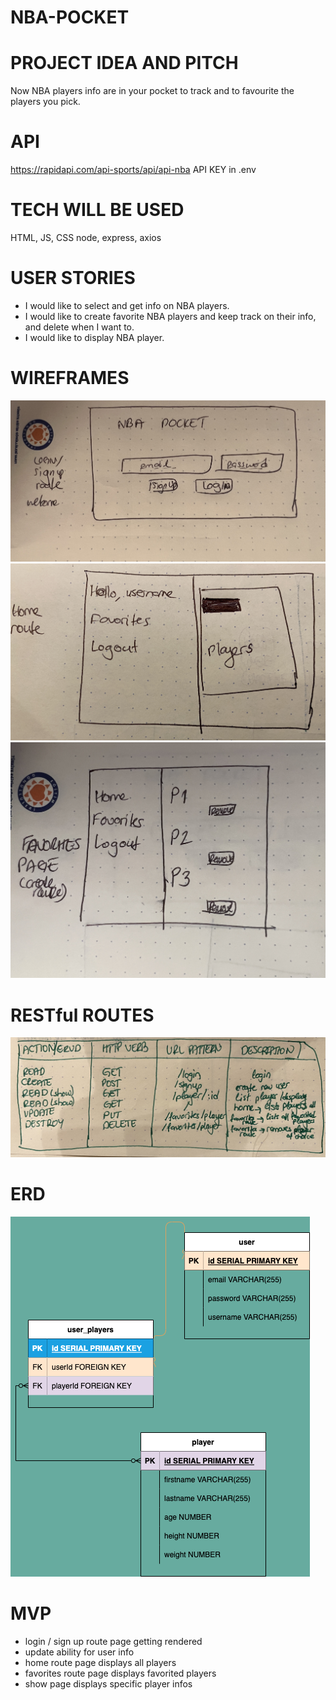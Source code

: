 # NBA-POCKET 

# PROJECT IDEA AND PITCH
Now NBA players info are in your pocket to track and to favourite the players you pick.

# API
https://rapidapi.com/api-sports/api/api-nba
API KEY in .env

# TECH WILL BE USED
HTML, JS, CSS
node, express, axios

# USER STORIES
* I would like to select and get info on NBA players.
* I would like to create favorite NBA players and keep track on their info, and delete when I want to.
* I would like to display NBA player.

# WIREFRAMES
![WireFraming](wireframes/index.jpg)
![WireFraming](wireframes/Home.jpg)
![WireFraming](wireframes/favorites-player.jpg)

# RESTful ROUTES
![WireFraming](wireframes/RESTful-Routes.jpg)

# ERD
![WireFraming](wireframes/ERD.png)

# MVP
* login / sign up route page getting rendered
* update ability for user info 
* home route page displays all players
* favorites route page displays favorited players
* show page displays specific player infos



